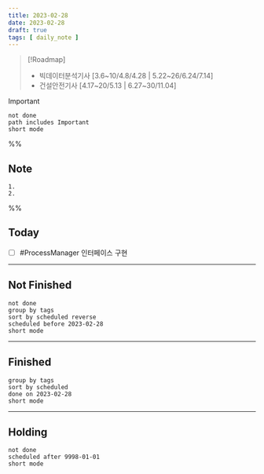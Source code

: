 ```yaml
---
title: 2023-02-28
date: 2023-02-28
draft: true
tags: [ daily_note ]
---
```


> [!Roadmap] 
> - 빅데이터분석기사 [3.6~10/4.8/4.28 | 5.22~26/6.24/7.14]
> - 건설안전기사 [4.17~20/5.13 | 6.27~30/11.04]

> [!important] 
> ```tasks
> not done
> path includes Important
> short mode
> ```

%%
## Note
	1. 
	2. 
 
%%

## Today
- [ ] #ProcessManager 인터페이스 구현

---
## Not Finished
```tasks
not done
group by tags
sort by scheduled reverse
scheduled before 2023-02-28
short mode
```
---
## Finished
```tasks
group by tags
sort by scheduled
done on 2023-02-28
short mode
```
---
## Holding
```tasks
not done
scheduled after 9998-01-01
short mode
```